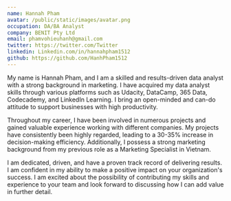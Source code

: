 ```yaml
---
name: Hannah Pham 
avatar: /public/static/images/avatar.png
occupation: DA/BA Analyst
company: BENIT Pty Ltd
email: phamvohieuhanh@gmail.com
twitter: https://twitter.com/Twitter
linkedin: Linkedin.com/in/hannahpham1512
github: https://github.com/HanhPham1512
---
```


My name is Hannah Pham, and I am a skilled and results-driven data analyst with a strong background in marketing. I have acquired my data analyst skills through various platforms such as Udacity, DataCamp, 365 Data, Codecademy, and LinkedIn Learning. I bring an open-minded and can-do attitude to support businesses with high productivity.

Throughout my career, I have been involved in numerous projects and gained valuable experience working with different companies. My projects have consistently been highly regarded, leading to a 30-35% increase in decision-making efficiency. Additionally, I possess a strong marketing background from my previous role as a Marketing Specialist in Vietnam.

I am dedicated, driven, and have a proven track record of delivering results. I am confident in my ability to make a positive impact on your organization's success. I am excited about the possibility of contributing my skills and experience to your team and look forward to discussing how I can add value in further detail.
